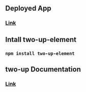 ## Deployed App
### [Link](https://two-up-elements-react.netlify.app/)

## Intall two-up-element
### `npm install two-up-element`

## two-up Documentation
### [Link](https://github.com/GoogleChromeLabs/two-up)
